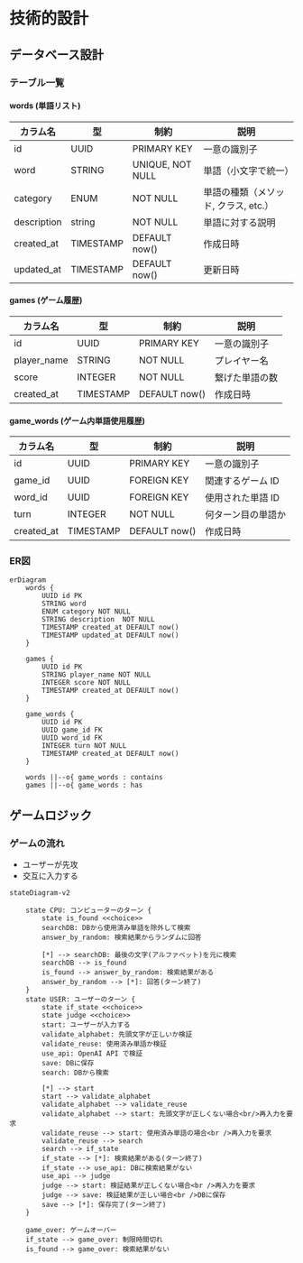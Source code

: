 # 技術的設計 


## データベース設計

### **テーブル一覧**

#### **words (単語リスト)**
| カラム名     | 型          | 制約                  | 説明                       |
|-------------|------------|----------------------|--------------------------|
| id          | UUID       | PRIMARY KEY         | 一意の識別子              |
| word        | STRING     | UNIQUE, NOT NULL   | 単語（小文字で統一）      |
| category    | ENUM     | NOT NULL           | 単語の種類（メソッド, クラス, etc.）|
| description    | string     | NOT NULL           | 単語に対する説明 |
| created_at  | TIMESTAMP  | DEFAULT now()      | 作成日時                  |
| updated_at  | TIMESTAMP  | DEFAULT now()      | 更新日時                  |


#### **games (ゲーム履歴)**
| カラム名     | 型          | 制約                  | 説明                       |
|-------------|------------|----------------------|--------------------------|
| id          | UUID       | PRIMARY KEY         | 一意の識別子              |
| player_name | STRING     | NOT NULL           | プレイヤー名               |
| score       | INTEGER    | NOT NULL           | 繋げた単語の数            |
| created_at  | TIMESTAMP  | DEFAULT now()      | 作成日時                  |


#### **game_words (ゲーム内単語使用履歴)**
| カラム名     | 型          | 制約                  | 説明                       |
|-------------|------------|----------------------|--------------------------|
| id          | UUID       | PRIMARY KEY         | 一意の識別子              |
| game_id     | UUID       | FOREIGN KEY         | 関連するゲーム ID         |
| word_id     | UUID       | FOREIGN KEY         | 使用された単語 ID         |
| turn        | INTEGER    | NOT NULL           | 何ターン目の単語か        |
| created_at  | TIMESTAMP  | DEFAULT now()      | 作成日時                  |


### ER図

```mermaid
erDiagram
    words {
        UUID id PK
        STRING word 
        ENUM category NOT NULL
        STRING description  NOT NULL
        TIMESTAMP created_at DEFAULT now()
        TIMESTAMP updated_at DEFAULT now()
    }
    
    games {
        UUID id PK
        STRING player_name NOT NULL
        INTEGER score NOT NULL
        TIMESTAMP created_at DEFAULT now()
    }
    
    game_words {
        UUID id PK
        UUID game_id FK
        UUID word_id FK
        INTEGER turn NOT NULL
        TIMESTAMP created_at DEFAULT now()
    }
    
    words ||--o{ game_words : contains
    games ||--o{ game_words : has
```

## ゲームロジック

### ゲームの流れ

- ユーザーが先攻
- 交互に入力する
```mermaid
stateDiagram-v2

    state CPU: コンピューターのターン {
        state is_found <<choice>>
        searchDB: DBから使用済み単語を除外して検索
        answer_by_random: 検索結果からランダムに回答

        [*] --> searchDB: 最後の文字(アルファベット)を元に検索
        searchDB --> is_found
        is_found --> answer_by_random: 検索結果がある
        answer_by_random --> [*]: 回答(ターン終了)
    }
    state USER: ユーザーのターン {
        state if_state <<choice>> 
        state judge <<choice>> 
        start: ユーザーが入力する
        validate_alphabet: 先頭文字が正しいか検証
        validate_reuse: 使用済み単語か検証
        use_api: OpenAI API で検証
        save: DBに保存
        search: DBから検索

        [*] --> start
        start --> validate_alphabet
        validate_alphabet --> validate_reuse
        validate_alphabet --> start: 先頭文字が正しくない場合<br/>再入力を要求
        validate_reuse --> start: 使用済み単語の場合<br />再入力を要求
        validate_reuse --> search
        search --> if_state
        if_state --> [*]: 検索結果がある(ターン終了)
        if_state --> use_api: DBに検索結果がない
        use_api --> judge
        judge --> start: 検証結果が正しくない場合<br />再入力を要求
        judge --> save: 検証結果が正しい場合<br />DBに保存
        save --> [*]: 保存完了(ターン終了)
    }

    game_over: ゲームオーバー
    if_state --> game_over: 制限時間切れ
    is_found --> game_over: 検索結果がない

```

